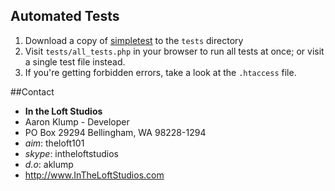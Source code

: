 ## Automated Tests
1. Download a copy of [simpletest](http://simpletest.org/) to the `tests` directory
2. Visit `tests/all_tests.php` in your browser to run all tests at once; or visit a single test file instead.
3. If you're getting forbidden errors, take a look at the `.htaccess` file.


##Contact
* **In the Loft Studios**
* Aaron Klump - Developer
* PO Box 29294 Bellingham, WA 98228-1294
* _aim_: theloft101
* _skype_: intheloftstudios
* _d.o_: aklump
* <http://www.InTheLoftStudios.com>